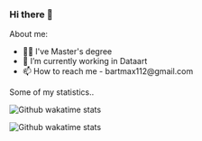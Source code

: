 ### Hi there 👋

About me:

<ul>
    <li>👨‍🎓   I've Master's degree</li>
    <li>🧱   I’m currently working in Dataart  </li>
    <li>📫   How to reach me - bartmax112@gmail.com </li>
</ul>

<summary>Some of my statistics..</summary>
<p>
    <img src="https://github-readme-stats.vercel.app/api?username=Bartmax112&show_icons=true" alt="Github wakatime stats"/>
</p>
<p>
    <img src="https://github-readme-stats.vercel.app/api/top-langs/?username=Bartmax112&layout=compact"  alt="Github wakatime stats"/>
</p>
